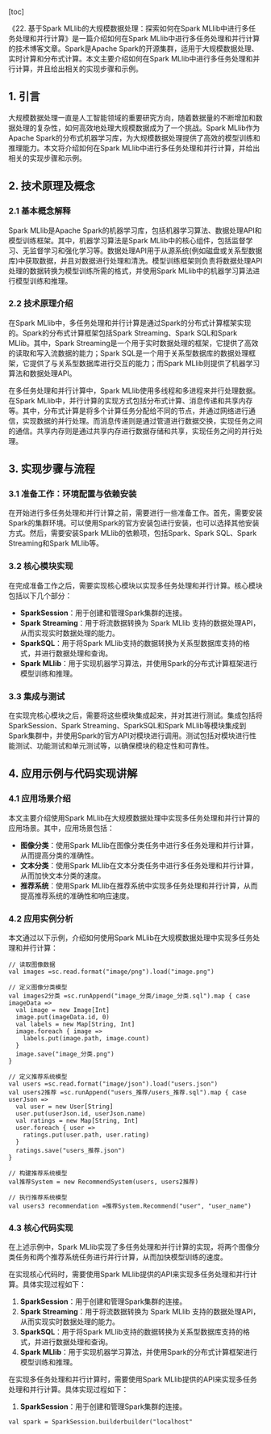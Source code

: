 
[toc]                    
                
                
《22. 基于Spark MLlib的大规模数据处理：探索如何在Spark MLlib中进行多任务处理和并行计算》是一篇介绍如何在Spark MLlib中进行多任务处理和并行计算的技术博客文章。Spark是Apache Spark的开源集群，适用于大规模数据处理、实时计算和分布式计算。本文主要介绍如何在Spark MLlib中进行多任务处理和并行计算，并且给出相关的实现步骤和示例。

## 1. 引言

大规模数据处理一直是人工智能领域的重要研究方向，随着数据量的不断增加和数据处理的复杂性，如何高效地处理大规模数据成为了一个挑战。Spark MLlib作为Apache Spark的分布式机器学习库，为大规模数据处理提供了高效的模型训练和推理能力。本文将介绍如何在Spark MLlib中进行多任务处理和并行计算，并给出相关的实现步骤和示例。

## 2. 技术原理及概念

### 2.1 基本概念解释

Spark MLlib是Apache Spark的机器学习库，包括机器学习算法、数据处理API和模型训练框架。其中，机器学习算法是Spark MLlib中的核心组件，包括监督学习、无监督学习和强化学习等。数据处理API用于从源系统(例如磁盘或关系型数据库)中获取数据，并且对数据进行处理和清洗。模型训练框架则负责将数据处理API处理的数据转换为模型训练所需的格式，并使用Spark MLlib中的机器学习算法进行模型训练和推理。

### 2.2 技术原理介绍

在Spark MLlib中，多任务处理和并行计算是通过Spark的分布式计算框架实现的。Spark的分布式计算框架包括Spark Streaming、Spark SQL和Spark MLlib。其中，Spark Streaming是一个用于实时数据处理的框架，它提供了高效的读取和写入流数据的能力；Spark SQL是一个用于关系型数据库的数据处理框架，它提供了与关系型数据库进行交互的能力；而Spark MLlib则提供了机器学习算法和数据处理API。

在多任务处理和并行计算中，Spark MLlib使用多线程和多进程来并行处理数据。在Spark MLlib中，并行计算的实现方式包括分布式计算、消息传递和共享内存等。其中，分布式计算是将多个计算任务分配给不同的节点，并通过网络进行通信，实现数据的并行处理。而消息传递则是通过管道进行数据交换，实现任务之间的通信。共享内存则是通过共享内存进行数据存储和共享，实现任务之间的并行处理。

## 3. 实现步骤与流程

### 3.1 准备工作：环境配置与依赖安装

在开始进行多任务处理和并行计算之前，需要进行一些准备工作。首先，需要安装Spark的集群环境。可以使用Spark的官方安装包进行安装，也可以选择其他安装方式。然后，需要安装Spark MLlib的依赖项，包括Spark、Spark SQL、Spark Streaming和Spark MLlib等。

### 3.2 核心模块实现

在完成准备工作之后，需要实现核心模块以实现多任务处理和并行计算。核心模块包括以下几个部分：

- **SparkSession**：用于创建和管理Spark集群的连接。
- **Spark Streaming**：用于将流数据转换为 Spark MLlib 支持的数据处理API，从而实现实时数据处理的能力。
- **SparkSQL**：用于将Spark MLlib支持的数据转换为关系型数据库支持的格式，并进行数据处理和查询。
- **Spark MLlib**：用于实现机器学习算法，并使用Spark的分布式计算框架进行模型训练和推理。

### 3.3 集成与测试

在实现完核心模块之后，需要将这些模块集成起来，并对其进行测试。集成包括将SparkSession、Spark Streaming、SparkSQL和Spark MLlib等模块集成到Spark集群中，并使用Spark的官方API对模块进行调用。测试包括对模块进行性能测试、功能测试和单元测试等，以确保模块的稳定性和可靠性。

## 4. 应用示例与代码实现讲解

### 4.1 应用场景介绍

本文主要介绍使用Spark MLlib在大规模数据处理中实现多任务处理和并行计算的应用场景。其中，应用场景包括：

- **图像分类**：使用Spark MLlib在图像分类任务中进行多任务处理和并行计算，从而提高分类的准确性。
- **文本分类**：使用Spark MLlib在文本分类任务中进行多任务处理和并行计算，从而加快文本分类的速度。
- **推荐系统**：使用Spark MLlib在推荐系统中实现多任务处理和并行计算，从而提高推荐系统的准确性和响应速度。

### 4.2 应用实例分析

本文通过以下示例，介绍如何使用Spark MLlib在大规模数据处理中实现多任务处理和并行计算：

```
// 读取图像数据
val images =sc.read.format("image/png").load("image.png")

// 定义图像分类模型
val images2分类 =sc.runAppend("image_分类/image_分类.sql").map { case imageData =>
  val image = new Image[Int]
  image.put(imageData.id, 0)
  val labels = new Map[String, Int]
  image.foreach { image =>
    labels.put(image.path, image.count)
  }
  image.save("image_分类.png")
}

// 定义推荐系统模型
val users =sc.read.format("image/json").load("users.json")
val users2推荐 =sc.runAppend("users_推荐/users_推荐.sql").map { case userJson =>
  val user = new User[String]
  user.put(userJson.id, userJson.name)
  val ratings = new Map[String, Int]
  user.foreach { user =>
    ratings.put(user.path, user.rating)
  }
  ratings.save("users_推荐.json")
}

// 构建推荐系统模型
val推荐System = new RecommendSystem(users, users2推荐)

// 执行推荐系统模型
val users3 recommendation =推荐System.Recommend("user", "user_name")
```

### 4.3 核心代码实现

在上述示例中，Spark MLlib实现了多任务处理和并行计算的实现，将两个图像分类任务和两个推荐系统任务进行并行计算，从而加快模型训练的速度。

在实现核心代码时，需要使用Spark MLlib提供的API来实现多任务处理和并行计算。具体实现过程如下：

1. **SparkSession**：用于创建和管理Spark集群的连接。
2. **Spark Streaming**：用于将流数据转换为 Spark MLlib 支持的数据处理API，从而实现实时数据处理的能力。
3. **SparkSQL**：用于将Spark MLlib支持的数据转换为关系型数据库支持的格式，并进行数据处理和查询。
4. **Spark MLlib**：用于实现机器学习算法，并使用Spark的分布式计算框架进行模型训练和推理。

在实现多任务处理和并行计算时，需要使用Spark MLlib提供的API来实现多任务处理和并行计算。具体实现过程如下：

1. **SparkSession**：用于创建和管理Spark集群的连接。
```
val spark = SparkSession.builderbuilder("localhost"

